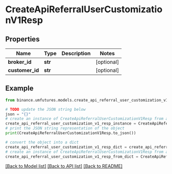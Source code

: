 # CreateApiReferralUserCustomizationV1Resp


## Properties

Name | Type | Description | Notes
------------ | ------------- | ------------- | -------------
**broker_id** | **str** |  | [optional] 
**customer_id** | **str** |  | [optional] 

## Example

```python
from binance.umfutures.models.create_api_referral_user_customization_v1_resp import CreateApiReferralUserCustomizationV1Resp

# TODO update the JSON string below
json = "{}"
# create an instance of CreateApiReferralUserCustomizationV1Resp from a JSON string
create_api_referral_user_customization_v1_resp_instance = CreateApiReferralUserCustomizationV1Resp.from_json(json)
# print the JSON string representation of the object
print(CreateApiReferralUserCustomizationV1Resp.to_json())

# convert the object into a dict
create_api_referral_user_customization_v1_resp_dict = create_api_referral_user_customization_v1_resp_instance.to_dict()
# create an instance of CreateApiReferralUserCustomizationV1Resp from a dict
create_api_referral_user_customization_v1_resp_from_dict = CreateApiReferralUserCustomizationV1Resp.from_dict(create_api_referral_user_customization_v1_resp_dict)
```
[[Back to Model list]](../README.md#documentation-for-models) [[Back to API list]](../README.md#documentation-for-api-endpoints) [[Back to README]](../README.md)


